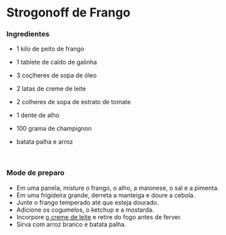 # Strogonoff de Frango

### Ingredientes

- 1 kilo de peito de frango

- 1 tablete de caldo de galinha

- 3 coçlheres de sopa de óleo

- 2 latas de creme de leite

- 2 colheres de sopa de estrato de tomate

- 1 dente de alho

- 100 grama de champignon

- batata palha e arroz

  ​

### Mode de preparo

- Em uma panela, misture o frango, o alho, a maionese, o sal e a pimenta.
- Em uma frigideira grande, derreta a manteiga e doure a cebola.
- Junte o frango temperado até que esteja dourado.
- Adicione os cogumelos, o ketchup e a mostarda.
- Incorpore [o creme de leite](https://blog.tudogostoso.com.br/dicas-de-cozinha/creme-de-leite-fresco-caseiro-de-caixinha-e-mais/) e retire do fogo antes de ferver.
- Sirva com arroz branco e batata palha.







